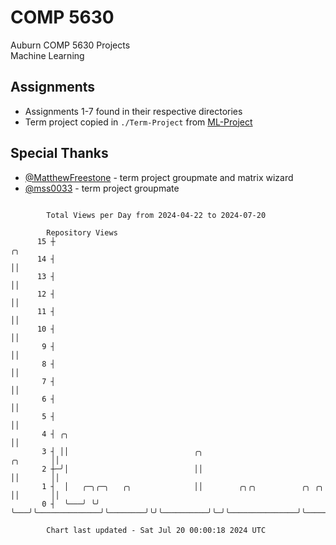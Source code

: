 # COMP 5630
Auburn COMP 5630 Projects  
Machine Learning

## Assignments
- Assignments 1-7 found in their respective directories
- Term project copied in `./Term-Project` from [ML-Project](https://github.com/wumphlett/ML-Project)

## Special Thanks
- [@MatthewFreestone](https://github.com/MatthewFreestone) - term project groupmate and matrix wizard
- [@mss0033](https://github.com/mss0033) - term project groupmate

```

        Total Views per Day from 2024-04-22 to 2024-07-20

        Repository Views
      15 ┼                                                                                    ╭╮
      14 ┤                                                                                    ││
      13 ┤                                                                                    ││
      12 ┤                                                                                    ││
      11 ┤                                                                                    ││
      10 ┤                                                                                    ││
       9 ┤                                                                                    ││
       8 ┤                                                                                    ││
       7 ┤                                                                                    ││
       6 ┤                                                                                    ││
       5 ┤                                                                                    ││
       4 ┤ ╭╮                                                                                 ││
       3 ┤ ││                            ╭╮                                          ╭╮       ││
       2 ┼─╯│                            ││                                          ││       ││
       1 ┤  │   ╭─╮╭─╮   ╭╮              ││        ╭╮╭╮          ╭╮ ╭╮               ││       ││
       0 ┤  ╰───╯ ╰╯ ╰───╯╰──────────────╯╰────────╯╰╯╰──────────╯╰─╯╰───────────────╯╰───────╯╰───

        Chart last updated - Sat Jul 20 00:00:18 2024 UTC
        
```
